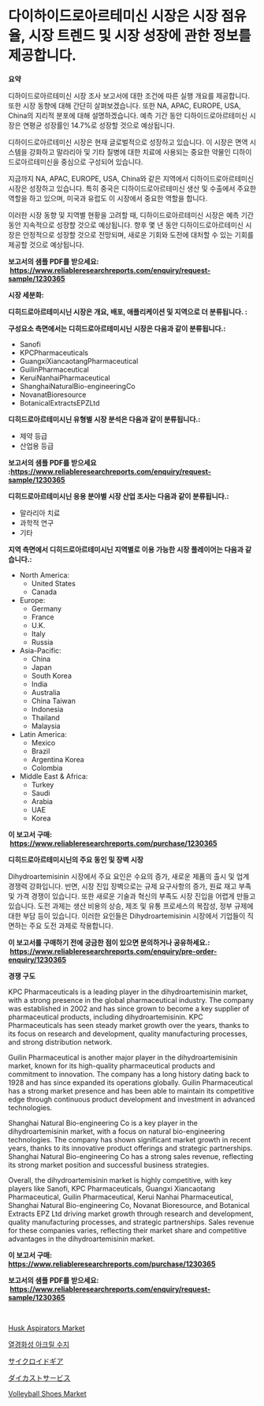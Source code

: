 <p><h1>다이하이드로아르테미신 시장은 시장 점유율, 시장 트렌드 및 시장 성장에 관한 정보를 제공합니다.</h1></p><p><strong>요약</strong></p>
<p><p>디하이드로아르테미신 시장 조사 보고서에 대한 조건에 따른 실행 개요를 제공합니다. 또한 시장 동향에 대해 간단히 살펴보겠습니다. 또한 NA, APAC, EUROPE, USA, China의 지리적 분포에 대해 설명하겠습니다. 예측 기간 동안 디하이드로아르테미신 시장은 연평균 성장률인 14.7%로 성장할 것으로 예상됩니다.</p><p>디하이드로아르테미신 시장은 현재 글로벌적으로 성장하고 있습니다. 이 시장은 면역 시스템을 강화하고 말라리아 및 기타 질병에 대한 치료에 사용되는 중요한 약물인 디하이드로아르테미신을 중심으로 구성되어 있습니다.</p><p>지금까지 NA, APAC, EUROPE, USA, China와 같은 지역에서 디하이드로아르테미신 시장은 성장하고 있습니다. 특히 중국은 디하이드로아르테미신 생산 및 수출에서 주요한 역할을 하고 있으며, 미국과 유럽도 이 시장에서 중요한 역할을 합니다.</p><p>이러한 시장 동향 및 지역별 현황을 고려할 때, 디하이드로아르테미신 시장은 예측 기간 동안 지속적으로 성장할 것으로 예상됩니다. 향후 몇 년 동안 디하이드로아르테미신 시장은 안정적으로 성장할 것으로 전망되며, 새로운 기회와 도전에 대처할 수 있는 기회를 제공할 것으로 예상됩니다.</p></p>
<p><strong>보고서의 샘플 PDF를 받으세요: &nbsp;<a href="https://www.reliableresearchreports.com/enquiry/request-sample/1230365">https://www.reliableresearchreports.com/enquiry/request-sample/1230365</a></strong></p>
<p><strong>시장 세분화:</strong></p>
<p><strong> 디히드로아르테미시닌 시장은 개요, 배포, 애플리케이션 및 지역으로 더 분류됩니다. :</strong></p>
<p><strong>구성요소 측면에서는 디히드로아르테미시닌 시장은 다음과 같이 분류됩니다.:</strong></p>
<p><ul><li>Sanofi</li><li>KPCPharmaceuticals</li><li>GuangxiXiancaotangPharmaceutical</li><li>GuilinPharmaceutical</li><li>KeruiNanhaiPharmaceutical</li><li>ShanghaiNaturalBio-engineeringCo</li><li>NovanatBioresource</li><li>BotanicalExtractsEPZLtd</li></ul></p>
<p><strong> 디히드로아르테미시닌 유형별 시장 분석은 다음과 같이 분류됩니다.:</strong></p>
<p><ul><li>제약 등급</li><li>산업용 등급</li></ul></p>
<p><strong>보고서의 샘플 PDF를 받으세요 :<a href="https://www.reliableresearchreports.com/enquiry/request-sample/1230365">https://www.reliableresearchreports.com/enquiry/request-sample/1230365</a></strong></p>
<p><strong> 디히드로아르테미시닌 응용 분야별 시장 산업 조사는 다음과 같이 분류됩니다.:</strong></p>
<p><ul><li>말라리아 치료</li><li>과학적 연구</li><li>기타</li></ul></p>
<p><strong>지역 측면에서 디히드로아르테미시닌 지역별로 이용 가능한 시장 플레이어는 다음과 같습니다.:</strong></p>
<p><ul>
    <li>
        North America:
        <ul>
            <li>United States</li>
            <li>Canada</li>
        </ul>
    </li>
    <li>
        Europe:
        <ul>
            <li>Germany</li>
            <li>France</li>
            <li>U.K.</li>
            <li>Italy</li>
            <li>Russia</li>
        </ul>
    </li>
    <li>
        Asia-Pacific:
        <ul>
            <li>China</li>
            <li>Japan</li>
            <li>South Korea</li>
            <li>India</li>
            <li>Australia</li>
            <li>China Taiwan</li>
            <li>Indonesia</li>
            <li>Thailand</li>
            <li>Malaysia</li>
        </ul>
    </li>
    <li>
        Latin America:
        <ul>
            <li>Mexico</li>
            <li>Brazil</li>
            <li>Argentina Korea</li>
            <li>Colombia</li>
        </ul>
    </li>
    <li>
        Middle East & Africa:
        <ul>
            <li>Turkey</li>
            <li>Saudi</li>
            <li>Arabia</li>
            <li>UAE</li>
            <li>Korea</li>
        </ul>
    </li>
    </ul></p>
<p><strong>이 보고서 구매: &nbsp;<a href="https://www.reliableresearchreports.com/purchase/1230365">https://www.reliableresearchreports.com/purchase/1230365</a></strong></p>
<p><strong>디히드로아르테미시닌의 주요 동인 및 장벽 시장</strong></p>
<p><p>Dihydroartemisinin 시장에서 주요 요인은 수요의 증가, 새로운 제품의 출시 및 업계 경쟁력 강화입니다. 반면, 시장 진입 장벽으로는 규제 요구사항의 증가, 원료 재고 부족 및 가격 경쟁이 있습니다. 또한 새로운 기술과 혁신의 부족도 시장 진입을 어렵게 만들고 있습니다. 도전 과제는 생산 비용의 상승, 제조 및 유통 프로세스의 복잡성, 정부 규제에 대한 부담 등이 있습니다. 이러한 요인들은 Dihydroartemisinin 시장에서 기업들이 직면하는 주요 도전 과제로 작용합니다.</p></p>
<p><strong>이 보고서를 구매하기 전에 궁금한 점이 있으면 문의하거나 공유하세요.: &nbsp;<a href="https://www.reliableresearchreports.com/enquiry/pre-order-enquiry/1230365">https://www.reliableresearchreports.com/enquiry/pre-order-enquiry/1230365</a></strong></p>
<p><strong>경쟁 구도</strong></p>
<p><p>KPC Pharmaceuticals is a leading player in the dihydroartemisinin market, with a strong presence in the global pharmaceutical industry. The company was established in 2002 and has since grown to become a key supplier of pharmaceutical products, including dihydroartemisinin. KPC Pharmaceuticals has seen steady market growth over the years, thanks to its focus on research and development, quality manufacturing processes, and strong distribution network.</p><p>Guilin Pharmaceutical is another major player in the dihydroartemisinin market, known for its high-quality pharmaceutical products and commitment to innovation. The company has a long history dating back to 1928 and has since expanded its operations globally. Guilin Pharmaceutical has a strong market presence and has been able to maintain its competitive edge through continuous product development and investment in advanced technologies.</p><p>Shanghai Natural Bio-engineering Co is a key player in the dihydroartemisinin market, with a focus on natural bio-engineering technologies. The company has shown significant market growth in recent years, thanks to its innovative product offerings and strategic partnerships. Shanghai Natural Bio-engineering Co has a strong sales revenue, reflecting its strong market position and successful business strategies.</p><p>Overall, the dihydroartemisinin market is highly competitive, with key players like Sanofi, KPC Pharmaceuticals, Guangxi Xiancaotang Pharmaceutical, Guilin Pharmaceutical, Kerui Nanhai Pharmaceutical, Shanghai Natural Bio-engineering Co, Novanat Bioresource, and Botanical Extracts EPZ Ltd driving market growth through research and development, quality manufacturing processes, and strategic partnerships. Sales revenue for these companies varies, reflecting their market share and competitive advantages in the dihydroartemisinin market.</p></p>
<p><strong>이 보고서 구매: &nbsp; <a href="https://www.reliableresearchreports.com/purchase/1230365">https://www.reliableresearchreports.com/purchase/1230365</a></strong></p>
<p><strong>보고서의 샘플 PDF를 받으세요: &nbsp;<a href="https://www.reliableresearchreports.com/enquiry/request-sample/1230365">https://www.reliableresearchreports.com/enquiry/request-sample/1230365</a></strong><strong></strong></p>
<p>&nbsp;</p>
<p><p><a href="https://issuu.com/reportprime-2/docs/husk-aspirators-market-size-2030.pptx">Husk Aspirators Market</a></p><p><a href="https://github.com/vsr06p4p49/Market-Research-Report-List-1/blob/main/21140703648.md">열경화성 아크릴 수지</a></p><p><a href="https://github.com/mreklxf44233/Market-Research-Report-List-1/blob/main/61711874044.md">サイクロイドギア</a></p><p><a href="https://medium.com/@skylarreilly36/%E3%83%87%E3%82%B3%E3%83%BC%E3%83%87%E3%82%A3%E3%83%B3%E3%82%B0%E3%83%80%E3%82%A4%E3%82%AD%E3%83%A3%E3%82%B9%E3%83%86%E3%82%A3%E3%83%B3%E3%82%B0%E3%82%B5%E3%83%BC%E3%83%93%E3%82%B9%E3%81%AE%E5%B8%82%E5%A0%B4%E5%8B%95%E5%90%91-%E5%B8%82%E5%A0%B4%E3%82%B7%E3%82%A7%E3%82%A2-%E3%83%88%E3%83%AC%E3%83%B3%E3%83%89-%E6%88%90%E9%95%B7%E3%83%91%E3%82%BF%E3%83%BC%E3%83%B3-11497eac3749">ダイカストサービス</a></p><p><a href="https://github.com/jsmusil/Market-Research-Report-List-2/blob/main/volleyball-shoes-market.md">Volleyball Shoes Market</a></p></p>